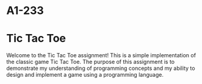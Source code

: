 # A1-233
# Tic Tac Toe

Welcome to the Tic Tac Toe assignment! This is a simple implementation of the classic game Tic Tac Toe. The purpose of this assignment is to demonstrate my understanding of programming concepts and my ability to design and implement a game using a programming language.

